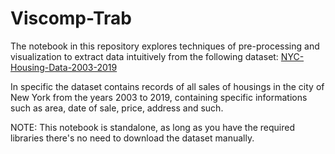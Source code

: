 # Viscomp-Trab
The notebook in this repository explores techniques of pre-processing and visualization to extract data intuitively from the following dataset: [NYC-Housing-Data-2003-2019](https://openml.org/search?type=data&id=43633&sort=runs&status=active)

In specific the dataset contains records of all sales of housings in the city of New York from the years 2003 to 2019, containing specific informations such as area, date of sale, price, address and such.

NOTE: This notebook is standalone, as long as you have the required libraries there's no need to download the dataset manually.

